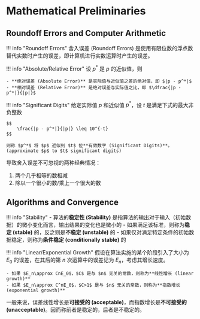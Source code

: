 <link rel="stylesheet" href="../../../../css/counter.css" />

# Mathematical Preliminaries

## Roundoff Errors and Computer Arithmetic

!!! info "Roundoff Errors"
    舍入误差 (Roundoff Errors) 是使用有限位数的浮点数替代实数时产生的误差，即计算机进行实数运算时产生的误差。

!!! info "Absolute/Relative Error"
    设 $p^*$ 是 $p$ 的近似值，则
    
    - **绝对误差 (Absolute Error)** 是实际值与近似值之差的绝对值，即 $|p - p^*|$
    - **相对误差 (Relative Error)** 是绝对误差与实际值之比，即 $\dfrac{|p - p^*|}{|p|}$

!!! info "Significant Digits"
    给定实际值 $p$ 和近似值 $p^*$，设 $t$ 是满足下式的最大非负整数

    $$
        \frac{|p - p^*|}{|p|} \leq 10^{-t}
    $$

    则称 $p^*$ 将 $p$ 近似到 $t$ 位**有效数字 (Significant Digits)**。(approximate $p$ to $t$ significant digits)

导致舍入误差不可忽视的两种经典情况：

1. 两个几乎相等的数相减
2. 除以一个很小的数/乘上一个很大的数

## Algorithms and Convergence

!!! info "Stability"
    - 算法的**稳定性 (Stability)** 是指算法的输出对于输入（初始数据）的微小变化而言，输出结果的变化也是微小的
    - 如果满足该标准，则称为**稳定 (stable)** 的，反之则是**不稳定 (unstable)** 的
    - 如果仅对满足特定条件的初始数据稳定，则称为**条件稳定 (conditionally stable)** 的

!!! info "Linear/Exponential Growth"
    假设在算法实施的某个阶段引入了大小为 $E_0$ 的误差，在其后的第 $n$ 次运算中的误差记为 $E_n$，考虑其增长速度。

    - 如果 $E_n\approx CnE_0$，$C$ 是与 $n$ 无关的常数，则称为**线性增长 (linear growth)**
    - 如果 $E_n\approx C^nE_0$，$C>1$ 是与 $n$ 无关的常数，则称为**指数增长 (exponential growth)**

一般来说，误差线性增长是**可接受的 (acceptable)**，而指数增长是**不可接受的 (unacceptable)**。因而称前者是稳定的，后者是不稳定的。